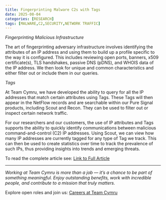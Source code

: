 ```yaml
---
title: Fingerprinting Malware C2s with Tags
date: 2025-08-04
categories: [RESEARCH]
tags: [MALWARE,C2,SECURITY,NETWORK TRAFFIC]
---
```


*Fingerprinting Malicious Infrastructure*

The art of fingerprinting adversary infrastructure involves identifying the attributes of an IP address and using them to build up a profile specific to the way it is configured. This includes reviewing open ports, banners, x509 certificate(s), TLS handshakes, passive DNS (pDNS), and WHOIS data of the IP address. We then look for unique and common characteristics and either filter out or include them in our queries.

*Tags*

At Team Cymru, we have developed the ability to query for all the IP addresses that match certain attributes using Tags. These Tags will then appear in the NetFlow records and are searchable within our Pure Signal products, including Scout and Recon. They can be used to filter out or inspect certain network traffic.

For our researchers and our customers, the use of IP attributes and Tags supports the ability to quickly identify communications between malicious command-and-control (C2) IP addresses. Using Scout, we can view how many IP addresses are currently tagged for any type of Tag we track. This can then be used to create statistics over time to track the prevalence of such IPs, thus providing insights into trends and emerging threats.

To read the complete article see:
[Link to Full Article](https://www.team-cymru.com/post/fingerprinting-malware-c2s-with-tags) 

--- 

*Working at Team Cymru is more than a job — it’s a chance to be part of something meaningful. Enjoy outstanding benefits, work with incredible people, and contribute to a mission that truly matters.* 

Explore open roles and join us: [Careers at Team Cymru](https://www.team-cymru.com/careers) 